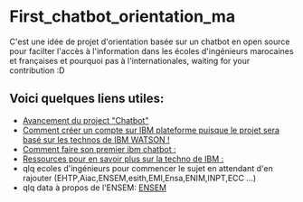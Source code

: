 # First_chatbot_orientation_ma
C'est une idée de projet d'orientation basée sur un chatbot en open source pour facilter l'accès à l'information dans les écoles d'ingénieurs marocaines et françaises et pourquoi pas à l'internationales, waiting for your contribution :D

## Voici quelques liens utiles:
 * [Avancement du project "Chatbot"](https://docs.google.com/spreadsheets/u/1/d/1B16R7-TZW5aXXyFqfZ5a3B8nz4w81-9m6OhWAEYXS_M/edit?usp=sharing&fbclid=IwAR2RTvD7AJZ9lZ8VYYXRq_XPbOzJrh3kRTLs15nKm7_tkfhDshjlWlgbBt4)
 * [Comment créer un compte sur IBM plateforme puisque le projet sera basé sur les technos de IBM WATSON !](https://www.youtube.com/watch?fbclid=IwAR2SnYYYGcAlm33vrOdUPHPuFq3BPTG73oKxWXGN7birLgvtyKR0E_R8X4s&v=HBkY-Fs1d6E&feature=youtu.be)
 * [Comment faire son premier ibm chatbot :](https://drive.google.com/file/d/1KntbMSzzCTqVwYtmvMRjfCGin1wOSQBp/view?fbclid=IwAR0LN3P8GBYJ859PtHm933t1xmxZogiQjZf31R85-lisjFo7rl1y4idyRLo)
 * [Ressources pour en savoir plus sur la techno de IBM :](https://www.coursera.org/learn/ai-with-ibm-watson?fbclid=IwAR1-7x9A4Z8b3d4JtExrw1n-is49uaRwruSVUconndzn-zgATAp9FKrWDhE)
 *  qlq ecoles d'ingénieurs pour commencer le sujet en attendant d'en rajouter (EHTP,Aiac,ENSEM,esith,EMI,Ensa,ENIM,INPT,ECC ...)
 *  qlq data à propos de l'ENSEM:
[ENSEM](https://drive.google.com/drive/u/1/folders/14p1jOVGlD-T2MjEG8SNsIBgnlcyd0xXF?fbclid=IwAR3CRegZDvzfGYhbbSBfM1hJtCqhNJ3R9Ij94UWoafoow_3Rfn6tnBVDbtw) 
 
